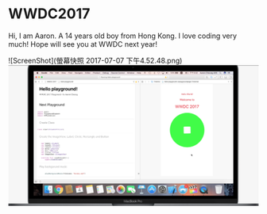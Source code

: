 # WWDC2017
Hi, I am Aaron. A 14 years old boy from Hong Kong. I love coding very much! Hope will see you at WWDC next year!

![ScreenShot](螢幕快照 2017-07-07 下午4.52.48.png)
![ScreenShot](螢幕快照%202017-07-07%20下午4.52.48.png)
